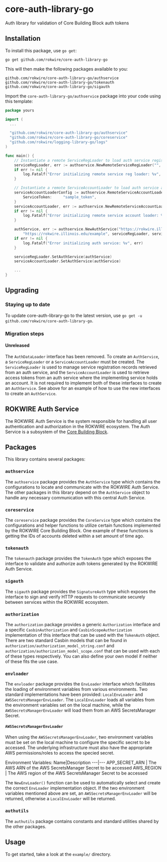 # core-auth-library-go
Auth library for validation of Core Building Block auth tokens

## Installation
To install this package, use `go get`:

    go get github.com/rokwire/core-auth-library-go

This will then make the following packages available to you:

    github.com/rokwire/core-auth-library-go/authservice
    github.com/rokwire/core-auth-library-go/tokenauth
    github.com/rokwire/core-auth-library-go/sigauth

Import the `core-auth-library-go/authservice` package into your code using this template:

```go
package yours

import (
  ...

  "github.com/rokwire/core-auth-library-go/authservice"
  "github.com/rokwire/core-auth-library-go/coreservice"
  "github.com/rokwire/logging-library-go/logs"
)

func main() {
	// Instantiate a remote ServiceRegLoader to load auth service registration record from auth service
	serviceRegLoader, err := authservice.NewRemoteServiceRegLoader("", []string{"auth"}, true)
	if err != nil {
		log.Fatalf("Error initializing remote service reg loader: %v", err)
	}

	// Instantiate a remote ServiceAccountLoader to load auth service account-related data from auth service
    serviceAccountLoaderConfig := authservice.RemoteServiceAccountLoaderConfig{
		ServiceToken:     "sample_token",
	}
	serviceAccountLoader, err := authservice.NewRemoteServiceAccountLoader(serviceAccountLoaderConfig, true)
	if err != nil {
		log.Fatalf("Error initializing remote service account loader: %v", err)
	}

	authService, err := authservice.NewAuthService("https://rokwire.illinois.edu/auth", "example", 
		"https://rokwire.illinois.edu/example", serviceRegLoader, serviceAccountLoader)
	if err != nil {
		log.Fatalf("Error initializing auth service: %v", err)
	}

	serviceRegLoader.SetAuthService(authService)
	serviceAccountLoader.SetAuthService(authService)

    ...
}
```

## Upgrading
### Staying up to date
To update core-auth-library-go to the latest version, use `go get -u github.com/rokwire/core-auth-library-go`.

### Migration steps
#### Unreleased
The `AuthDataLoader` interface has been removed. To create an `AuthService`, a `ServiceRegLoader` or a `ServiceAccountLoader` must be created. The `ServiceRegLoader` is used to manage service registration records retrieved from an auth service, and the `ServiceAccountLoader` is used to retrieve access tokens from an auth service where the implementing service holds an account. It is not required to implement both of these interfaces to create an `AuthService`. See above for an example of how to use the new interfaces to create an `AuthService`.

## ROKWIRE Auth Service
The ROKWIRE Auth Service is the system responsible for handling all user authentication and authorization in the ROKWIRE ecosystem. The Auth Service is a subsystem of the [Core Building Block](https://github.com/rokwire/core-building-block). 

## Packages
This library contains several packages:

### `authservice`
The `authservice` package provides the `AuthService` type which contains the configurations to locate and communicate with the ROKWIRE Auth Service. The other packages in this library depend on the `AuthService` object to handle any necessary communication with this central Auth Service.

### `coreservice`
The `coreservice` package provides the `CoreService` type which contains the configurations and helper functions to utilize certain functions implemented by the ROKWIRE Core Building Block. One example of these functions is getting the IDs of accounts deleted within a set amount of time ago.

### `tokenauth`
The `tokenauth` package provides the `TokenAuth` type which exposes the interface to validate and authorize auth tokens generated by the ROKWIRE Auth Service.

### `sigauth`
The `sigauth` package provides the `SignatureAuth` type which exposes the interface to sign and verify HTTP requests to communicate securely between services within the ROKWIRE ecosystem.

### `authorization`
The `authorization` package provides a generic `Authorization` interface and a specific `CasbinAuthorization` and `CasbinScopeAuthorization` implementation of this interface that can be used with the `TokenAuth` object. There are two standard Casbin models that can be found in `authorization/authorization_model_string.conf` and `authorization/authorization_model_scope.conf` that can be used with each of these types respectively. You can also define your own model if neither of these fits the use case.

### `envloader`
The `envloader` package provides the `EnvLoader` interface which facilitates the loading of environment variables from various environments. Two standard implementations have been provided: `LocalEnvLoader` and `AWSSecretsManagerEnvLoader`. The `LocalEnvLoader` loads all variables from the environment variables set on the local machine, while the `AWSSecretsManagerEnvLoader` will load them from an AWS SecretsManager Secret.

#### `AWSSecretsManagerEnvLoader`
When using the `AWSSecretsManagerEnvLoader`, two environment variables must be set on the local machine to configure the specific secret to be accessed. The underlying infrastructure must also have the appropriate AWS permissions/roles to access the specied secret.

Environment Variables:
Name|Description
---|---
APP_SECRET_ARN | The AWS ARN of the AWS SecretsManager Secret to be accessed
AWS_REGION | The AWS region of the AWS SecretsManager Secret to be accessed

The `NewEnvLoader()` function can be used to automatically select and create the correct `EnvLoader` implementation object. If the two environment variables mentioned above are set, an `AWSSecretsManagerEnvLoader` will be returned, otherwise a `LocalEnvLoader` will be returned.

### `authutils`
The `authutils` package contains constants and standard utilities shared by the other packages.

## Usage
To get started, take a look at the `example/` directory.
